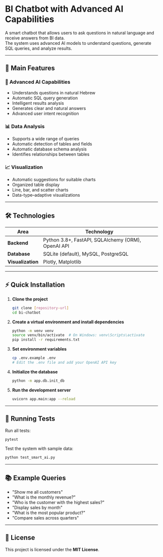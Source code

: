 # BI Chatbot with Advanced AI Capabilities

A smart chatbot that allows users to ask questions in natural language and receive answers from BI data.  
The system uses advanced AI models to understand questions, generate SQL queries, and analyze results.

---

## 🚀 Main Features

### 🤖 Advanced AI Capabilities
- Understands questions in natural Hebrew
- Automatic SQL query generation
- Intelligent results analysis
- Generates clear and natural answers
- Advanced user intent recognition

### 📊 Data Analysis
- Supports a wide range of queries
- Automatic detection of tables and fields
- Automatic database schema analysis
- Identifies relationships between tables

### 📈 Visualization
- Automatic suggestions for suitable charts
- Organized table display
- Line, bar, and scatter charts
- Data-type–adaptive visualizations

---

## 🛠️ Technologies

| Area        | Technology |
|-------------|------------|
| **Backend** | Python 3.8+, FastAPI, SQLAlchemy (ORM), OpenAI API |
| **Database** | SQLite (default), MySQL, PostgreSQL |
| **Visualization** | Plotly, Matplotlib |

---

## ⚡ Quick Installation

1. **Clone the project**
   ```bash
   git clone [repository-url]
   cd bi-chatbot
   ```

2. **Create a virtual environment and install dependencies**
   ```bash
   python -m venv venv
   source venv/bin/activate  # On Windows: venv\Scripts\activate
   pip install -r requirements.txt
   ```

3. **Set environment variables**
   ```bash
   cp .env.example .env
   # Edit the .env file and add your OpenAI API key
   ```

4. **Initialize the database**
   ```bash
   python -m app.db.init_db
   ```

5. **Run the development server**
   ```bash
   uvicorn app.main:app --reload
   ```

---

## 🧪 Running Tests

Run all tests:
```bash
pytest
```

Test the system with sample data:
```bash
python test_smart_ai.py
```

---

## 📚 Example Queries

- "Show me all customers"
- "What is the monthly revenue?"
- "Who is the customer with the highest sales?"
- "Display sales by month"
- "What is the most popular product?"
- "Compare sales across quarters"

---

## 📄 License

This project is licensed under the **MIT License**.
